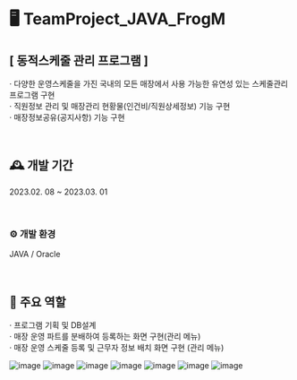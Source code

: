 # 🖥️ TeamProject_JAVA_FrogM
## [ 동적스케줄 관리 프로그램 ]
· 다양한 운영스케줄을 가진 국내의 모든 매장에서 사용 가능한 유연성 있는 스케줄관리 프로그램 구현 <br>
· 직원정보 관리 및 매장관리 현황물(인건비/직원상세정보) 기능 구현<br>
· 매장정보공유(공지사항) 기능 구현<br>

<br>

## 🕰️ 개발 기간
2023.02. 08 ~ 2023.03. 01

<br>


### ⚙️ 개발 환경
JAVA / Oracle

<br>


## 📌 주요 역할
· 프로그램 기획 및 DB설계<br>
· 매장 운영 파트를 분배하여 등록하는 화면 구현(관리 메뉴)<br>
· 매장 운영 스케줄 등록 및 근무자 정보 배치 화면 구현 (관리 메뉴)<br>

![image](https://github.com/Du1727/TeamProject_JAVA_FrogM/assets/117519801/203c4a36-dc21-4ca7-9f96-8fdb328c6cf5)
![image](https://github.com/Du1727/TeamProject_JAVA_FrogM/assets/117519801/3a51487d-94a5-41b9-8e35-be4d18131c13)
![image](https://github.com/Du1727/TeamProject_JAVA_FrogM/assets/117519801/2d176427-ec44-4006-96c3-352c56737a9a)
![image](https://github.com/Du1727/TeamProject_JAVA_FrogM/assets/117519801/f7efe918-c32c-49ee-bac7-aaefb6faa045)
![image](https://github.com/Du1727/TeamProject_JAVA_FrogM/assets/117519801/e4c3d201-e66a-4a96-b440-424ad8ef6668)
![image](https://github.com/Du1727/TeamProject_JAVA_FrogM/assets/117519801/48d85f80-16e1-49ee-b523-91e5af35b660)
![image](https://github.com/Du1727/TeamProject_JAVA_FrogM/assets/117519801/1f4d796f-fb6c-4da9-8bf3-6bbe709f086d)
